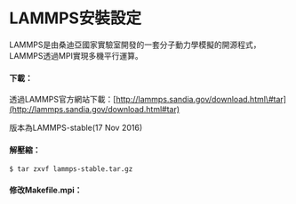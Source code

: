 # LAMMPS安裝設定

LAMMPS是由桑迪亞國家實驗室開發的一套分子動力學模擬的開源程式，LAMMPS透過MPI實現多機平行運算。

#### 下載：

透過LAMMPS官方網站下載：[http://lammps.sandia.gov/download.html\#tar](http://lammps.sandia.gov/download.html#tar)

版本為LAMMPS-stable\(17 Nov 2016\)

#### 解壓縮：

```
$ tar zxvf lammps-stable.tar.gz
```

#### 修改Makefile.mpi：



